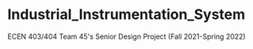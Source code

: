 # Industrial_Instrumentation_System
ECEN 403/404 Team 45's Senior Design Project (Fall 2021-Spring 2022)
